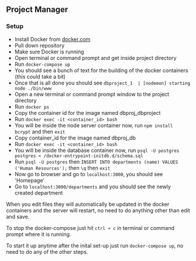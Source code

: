 ## Project Manager

### Setup
- Install Docker from [docker.com](https://www.docker.com/)
- Pull down repository
- Make sure Docker is running
- Open terminal or command prompt and get inside project directory
- Run `docker-compose up`
- You should see a bunch of text for the building of the docker containers (this could take a bit)
- Once that is all done you should see `dbproject_1  | [nodemon] starting node ./bin/www`
- Open a new terminal or command prompt window to the project directory
- Run `docker ps`
- Copy the container id for the image named dbproj_dbproject
- Run `docker exec -it <container_id> bash`
- You will be inside the node server container now, run `npm install bcrypt` and then `exit`
- Copy container_id for the image named dbproj_db
- Run `docker exec -it <container_id> bash`
- You will be inside the database container now, run `psql -U postgres postgres < /docker-entrypoint-initdb.d/schema.sql`
- Run `psql -U postgres` then `INSERT INTO departments (name) VALUES ('Human Resources');` then `\q` then `exit`
- Now go to browser and go to `localhost:3000`, you should see 'Homepage'
- Go to `localhost:3000/departments` and you should see the newly created department

When you edit files they will automatically be updated in the docker containers and the server will restart, no need to do anything other than edit and save.

To stop the docker-compose just hit `ctrl + c` in terminal or command prompt where it is running.

To start it up anytime after the inital set-up just run `docker-compose up`, no need to do any of the other steps.

